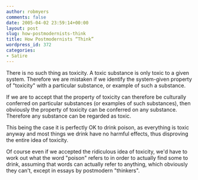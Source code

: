 ```yaml
---
author: robmyers
comments: false
date: 2005-04-02 23:59:14+00:00
layout: post
slug: how-postmodernists-think
title: How Postmodernists “Think”
wordpress_id: 372
categories:
- Satire
---
```


There is no such thing as toxicity. A toxic substance is only toxic to a given system. Therefore we are mistaken if we identify the system-given property of "toxicity" with a particular substance, or example of such a substance.   
  
If we are to accept that the property of toxicity can therefore be culturally conferred on particular substances (or examples of such substances), then obviously the property of toxicity can be conferred on any substance. Therefore any substance can be regarded as toxic.  
  
This being the case it is perfectly OK to drink poison, as everything is toxic anyway and most things we drink have no harmful effects, thus disproving the entire idea of toxicity.   
  
Of course even if we accepted the ridiculous idea of toxicity, we'd have to work out what the word "poison" refers to in order to actually find some to drink, assuming that words can actually refer to anything, which obviously they can't, except in essays by postmodern "thinkers". 

  


